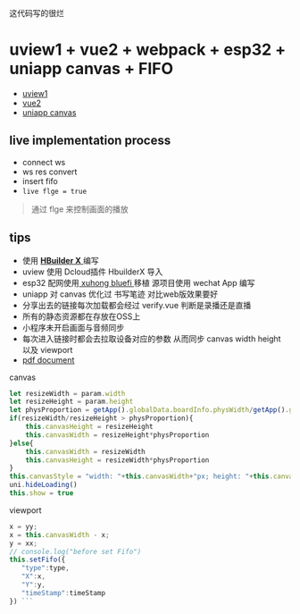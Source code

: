 这代码写的很烂

# uview1 + vue2 + webpack + esp32 + uniapp canvas + FIFO

- <a href="https://v1.uviewui.com/guide/demo.html" target="_blank"> uview1 </a>
- <a href="https://cn.vuejs.org/" target="_blank"> vue2 </a>
- <a href="https://uniapp.dcloud.io/component/canvas.html#canvas" target="_blank"> uniapp canvas </a>

## live implementation process
- connect ws 
- ws res convert
- insert fifo
- `live flge = true`
> 通过 flge 来控制画面的播放

## tips
- 使用 <a href="https://www.dcloud.io/hbuilderx.html" target="_blank"> **HBuilder X** </a> 编写
- uview 使用 Dcloud插件 HbuilderX 导入 
- esp32 配网使用<a href="https://github.com/xuhongv/BlufiEsp32WeChat"  target="_blank"> xuhong bluefi </a> 移植 源项目使用 wechat App 编写
- uniapp 对 canvas 优化过 书写笔迹 对比web版效果要好
- 分享出去的链接每次加载都会经过 verify.vue 判断是录播还是直播
- 所有的静态资源都在存放在OSS上
- 小程序未开启画面与音频同步
- 每次进入链接时都会去拉取设备对应的参数 从而同步 canvas width height 以及 viewport  
- <a href="https://xinxuemo-images.oss-cn-shanghai.aliyuncs.com/%E6%99%BA%E8%83%BD%E4%BA%A4%E4%BA%92%E7%99%BD%E6%9D%BF%E7%BB%88%E7%AB%AF%E5%9D%90%E6%A0%87%E9%9B%86%E5%BC%80%E5%8F%91%E6%96%87%E6%A1%A3.pdf" target="_blank"> pdf document </a>

canvas 
```js
let resizeWidth = param.width
let resizeHeight = param.height
let physProportion = getApp().globalData.boardInfo.physWidth/getApp().globalData.boardInfo.physHeight
if(resizeWidth/resizeHeight > physProportion){
	this.canvasHeight = resizeHeight
	this.canvasWidth = resizeHeight*physProportion
}else{
	this.canvasWidth = resizeWidth
	this.canvasHeight = resizeWidth*physProportion
}
this.canvasStyle = "width: "+this.canvasWidth+"px; height: "+this.canvasHeight+"px;"
uni.hideLoading()
this.show = true
```
viewport
 ```js
x = yy;
x = this.canvasWidth - x;
y = xx;
// console.log("before set Fifo")
this.setFifo({
	"type":type,
	"X":x,
	"Y":y,
	"timeStamp":timeStamp
}) ```

